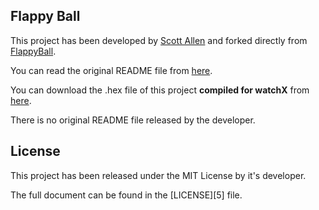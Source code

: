 ## **Flappy Ball**

This project has been developed by [Scott Allen][1] and forked directly from [FlappyBall][2].

You can read the original README file from [here][3].

You can download the .hex file of this project **compiled for watchX** from [here][4].

There is no original README file released by the developer.

## **License**

This project has been released under the MIT License by it's developer.

The full document can be found in the [LICENSE][5] file.

[1]: https://github.com/MLXXXp
[2]: https://github.com/MLXXXp/FlappyBall
[3]: https://github.com/argeX-official/Game-Flappy_Ball/blob/master/OLD_README.md
[4]: https://github.com/argeX-official/Game-Flappy_Ball/releases
